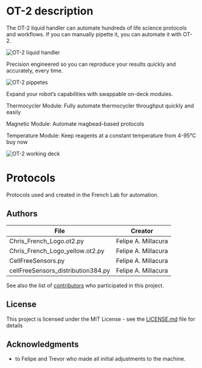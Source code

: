 # OT-2 description

The OT-2 liquid handler can automate hundreds of life science protocols and workflows. If you can manually pipette it, you can automate it with OT-2.

![OT-2 liquid handler](https://opentrons.com/static/ot2_precise-a428637e2c5e4edbcce16a90d6aad08e.jpg)

Precision engineered so you can reproduce your results quickly and accurately, every time.
 
![OT-2 pippetes](https://opentrons.com/static/pipette_diagram-97a7668fbd5952d479da5f3fa1a2983c.gif)

Expand your robot’s capabilities with swappable on-deck modules.

Thermocycler Module: Fully automate thermocycler throughput quickly and easily

Magnetic Module: Automate magbead-based protocols

Temperature Module: Keep reagents at a constant temperature from 4-95°C
buy now

![OT-2 working deck](https://opentrons.com/static/open_flexible-7eb0228a27dfc25d2315b4d4512e0bab.jpg)

# Protocols
Protocols used and created in the French Lab for automation.

## Authors

| File  | Creator |
| ------------- | ------------- |
| Chris_French_Logo.ot2.py  | Felipe A. Millacura  |
| Chris_French_Logo_yellow.ot2.py  | Felipe A. Millacura  |
| CellFreeSensors.py  | Felipe A. Millacura  |
| cellFreeSensors_distribution384.py | Felipe A. Millacura  |


See also the list of [contributors](https://github.com/chris-french-lab/OT2_protocols/contributors) who participated in this project.

## License

This project is licensed under the MIT License - see the [LICENSE.md](LICENSE.md) file for details

## Acknowledgments

* to Felipe and Trevor who made all initial adjustments to the machine.


